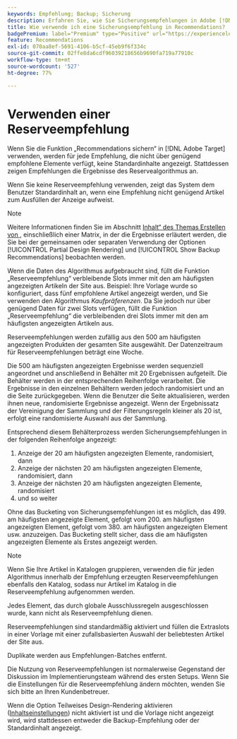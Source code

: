 ```yaml
---
keywords: Empfehlung; Backup; Sicherung
description: Erfahren Sie, wie Sie Sicherungsempfehlungen in Adobe [!DNL Target] Recommendations verwenden. Empfehlungen, für die nicht genügend empfohlene Elemente vorhanden sind, zeigen die Ergebnisse des Backup-Algorithmus an.
title: Wie verwende ich eine Sicherungsempfehlung in Recommendations?
badgePremium: label="Premium" type="Positive" url="https://experienceleague.adobe.com/docs/target/using/introduction/intro.html?lang=de#premium newtab=true" tooltip="Hier finden Sie Informationen zum Lieferumfang von Target Premium."
feature: Recommendations
exl-id: 070aa8ef-5691-4106-b5cf-45eb9f6f334c
source-git-commit: 02ffe8da6cdf96039218656b9690fa719a77910c
workflow-type: tm+mt
source-wordcount: '527'
ht-degree: 77%

---
```


# Verwenden einer Reserveempfehlung

Wenn Sie die Funktion „Recommendations sichern“ in [!DNL Adobe Target] verwenden, werden für jede Empfehlung, die nicht über genügend empfohlene Elemente verfügt, keine Standardinhalte angezeigt. Stattdessen zeigen Empfehlungen die Ergebnisse des Reservealgorithmus an.

Wenn Sie keine Reserveempfehlung verwenden, zeigt das System dem Benutzer Standardinhalt an, wenn eine Empfehlung nicht genügend Artikel zum Ausfüllen der Anzeige aufweist.

>[!NOTE]
>
>Weitere Informationen finden Sie im Abschnitt [Inhalt“ des Themas Erstellen von ](/help/main/c-recommendations/c-algorithms/create-new-algorithm.md#content), einschließlich einer Matrix, in der die Ergebnisse erläutert werden, die Sie bei der gemeinsamen oder separaten Verwendung der Optionen [!UICONTROL Partial Design Rendering] und [!UICONTROL Show Backup Recommendations] beobachten werden.

Wenn die Daten des Algorithmus aufgebraucht sind, füllt die Funktion „Reserveempfehlung“ verbleibende Slots immer mit den am häufigsten angezeigten Artikeln der Site aus. Beispiel: Ihre Vorlage wurde so konfiguriert, dass fünf empfohlene Artikel angezeigt werden, und Sie verwenden den Algorithmus *Kaufpräferenzen*. Da Sie jedoch nur über genügend Daten für zwei Slots verfügen, füllt die Funktion „Reserveempfehlung“ die verbleibenden drei Slots immer mit den am häufigsten angezeigten Artikeln aus.

Reserveempfehlungen werden zufällig aus den 500 am häufigsten angezeigten Produkten der gesamten Site ausgewählt. Der Datenzeitraum für Reserveempfehlungen beträgt eine Woche.

Die 500 am häufigsten angezeigten Ergebnisse werden sequenziell angeordnet und anschließend in Behälter mit 20 Ergebnissen aufgeteilt. Die Behälter werden in der entsprechenden Reihenfolge verarbeitet. Die Ergebnisse in den einzelnen Behältern werden jedoch randomisiert und an die Seite zurückgegeben. Wenn die Benutzer die Seite aktualisieren, werden ihnen neue, randomisierte Ergebnisse angezeigt. Wenn der Ergebnissatz der Vereinigung der Sammlung und der Filterungsregeln kleiner als 20 ist, erfolgt eine randomisierte Auswahl aus der Sammlung.

Entsprechend diesem Behälterprozess werden Sicherungsempfehlungen in der folgenden Reihenfolge angezeigt:

1. Anzeige der 20 am häufigsten angezeigten Elemente, randomisiert, dann
1. Anzeige der nächsten 20 am häufigsten angezeigten Elemente, randomisiert, dann
1. Anzeige der nächsten 20 am häufigsten angezeigten Elemente, randomisiert
1. und so weiter

Ohne das Bucketing von Sicherungsempfehlungen ist es möglich, das 499. am häufigsten angezeigte Element, gefolgt vom 200. am häufigsten angezeigten Element, gefolgt vom 380. am häufigsten angezeigten Element usw. anzuzeigen. Das Bucketing stellt sicher, dass die am häufigsten angezeigten Elemente als Erstes angezeigt werden.

>[!NOTE]
>
>Wenn Sie Ihre Artikel in Katalogen gruppieren, verwenden die für jeden Algorithmus innerhalb der Empfehlung erzeugten Reserveempfehlungen ebenfalls den Katalog, sodass nur Artikel im Katalog in die Reserveempfehlung aufgenommen werden.

Jedes Element, das durch globale Ausschlussregeln ausgeschlossen wurde, kann nicht als Reserveempfehlung dienen.

Reserveempfehlungen sind standardmäßig aktiviert und füllen die Extraslots in einer Vorlage mit einer zufallsbasierten Auswahl der beliebtesten Artikel der Site aus.

Duplikate werden aus Empfehlungen-Batches entfernt.

Die Nutzung von Reserveempfehlungen ist normalerweise Gegenstand der Diskussion im Implementierungsteam während des ersten Setups. Wenn Sie die Einstellungen für die Reserveempfehlung ändern möchten, wenden Sie sich bitte an Ihren Kundenbetreuer.

Wenn die Option Teilweises Design-Rendering aktivieren ([Inhaltseinstellungen](/help/main/c-recommendations/c-algorithms/create-new-algorithm.md#content)) nicht aktiviert ist und die Vorlage nicht angezeigt wird, wird stattdessen entweder die Backup-Empfehlung oder der Standardinhalt angezeigt.
